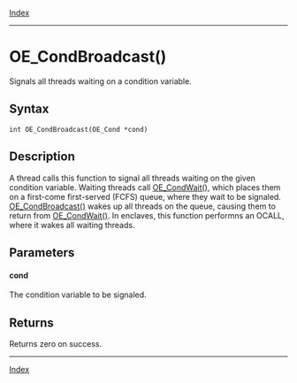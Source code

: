 [Index](index.md)

---
# OE_CondBroadcast()

Signals all threads waiting on a condition variable.

## Syntax

    int OE_CondBroadcast(OE_Cond *cond)
## Description 

A thread calls this function to signal all threads waiting on the given condition variable. Waiting threads call [OE_CondWait()](thread_8h_a681a086a647cf9d4af673b130e011136_1a681a086a647cf9d4af673b130e011136.md), which places them on a first-come first-served (FCFS) queue, where they wait to be signaled. [OE_CondBroadcast()](thread_8h_a089e8fbdce8abbbc6591222dec91ddb3_1a089e8fbdce8abbbc6591222dec91ddb3.md) wakes up all threads on the queue, causing them to return from [OE_CondWait()](thread_8h_a681a086a647cf9d4af673b130e011136_1a681a086a647cf9d4af673b130e011136.md). In enclaves, this function performns an OCALL, where it wakes all waiting threads.



## Parameters

#### cond

The condition variable to be signaled.

## Returns

Returns zero on success.

---
[Index](index.md)

